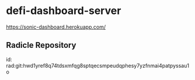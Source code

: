 # defi-dashboard-server
https://sonic-dashboard.herokuapp.com/
## Radicle Repository
id: rad:git:hwd1yref8q74tdsxmfqg8sptqecsmpeudqphesy7yzfnmai4patpyssau1o
